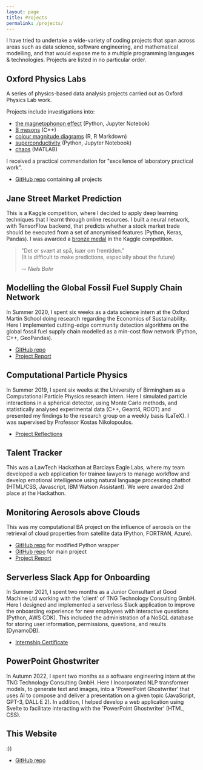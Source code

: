 ```yaml
---
layout: page
title: Projects
permalink: /projects/
---
```


I have tried to undertake a wide-variety of coding projects that span across areas such as data science, software engineering, and mathematical modelling, and that would expose me to a multiple programming languages & technologies. Projects are listed in no particular order.

## Oxford Physics Labs

A series of physics-based data analysis projects carried out as Oxford Physics Lab work.

Projects include investigations into:
- [the magnetophonon effect](https://a5v.github.io/personal-website/assets/files/magnetophonon_effect_report.pdf) (Python, Jupyter Notebok)
- [B mesons](https://a5v.github.io/personal-website/assets/files/NP10_mini_project_report.pdf)  (C++)
- [colour magnitude diagrams](https://a5v.github.io/personal-website/assets/files/colour_magnitude_diagrams_report.pdf) (R, R Markdown)
- [superconductivity](https://a5v.github.io/personal-website/assets/files/superconductivity_report.pdf) (Python, Jupyter Notebook)
- [chaos](https://a5v.github.io/personal-website/assets/files/chaos_lab_report.pdf) (MATLAB)

I received a practical commendation for "excellence of laboratory practical work”.

- [GitHub repo](https://github.com/a5v/oxford-physics-labs) containing all projects

## Jane Street Market Prediction

This is a Kaggle competition, where I decided to apply deep learning techniques that I learnt through online resources. I built a neural network, with TensorFlow backend, that predicts whether a stock market trade should be executed from a set of anonymised features (Python, Keras, Pandas). I was awarded a [bronze medal](https://www.kaggle.com/maxpower742) in the Kaggle competition.

> "Det er svært at spå, især om fremtiden." \
> (It is difficult to make predictions, especially about the future)
>
> -- <cite> Niels Bohr <cite>

## Modelling the Global Fossil Fuel Supply Chain Network

In Summer 2020, I spent six weeks as a data science intern at the Oxford Martin School doing research regarding the Economics of Sustainability. Here I implemented cutting-edge community detection algorithms on the global fossil fuel supply chain modelled as a min-cost flow network (Python, C++, GeoPandas).

- [GitHub repo](https://github.com/Lkruitwagen/global-fossil-fuel-supply-chain)
- [Project Report](https://a5v.github.io/personal-website/assets/files/UoO_report.pdf)

## Computational Particle Physics

In Summer 2019, I spent six weeks at the University of Birmingham as a Computational Particle Physics research intern. Here I simulated particle interactions in a spherical detector, using Monte Carlo methods, and statistically analysed experimental data (C++, Geant4, ROOT) and presented my findings to the research group on a weekly basis (LaTeX). I was supervised by Professor Kostas Nikolopoulos.

- [Project Reflections](https://a5v.github.io/personal-website/assets/files/UoB_reflective_diary.pdf)

## Talent Tracker

This was a LawTech Hackathon at Barclays Eagle Labs, where my team developed a web application for trainee lawyers to manage workflow and develop emotional intelligence using natural language processing chatbot (HTML/CSS, Javascript, IBM Watson Assistant). We were awarded 2nd place at the Hackathon.

## Monitoring Aerosols above Clouds

This was my computational BA project on the influence of aerosols on the retrieval of cloud properties from satellite data (Python, FORTRAN, Azure).

- [GitHub repo](https://github.com/a5v/pyDISORT) for modified Python wrapper
- [GitHub repo](https://github.com/a5v/aerosols-above-clouds) for main project
- [Project Report](https://a5v.github.io/personal-website/assets/files/B8_report.pdf)

## Serverless Slack App for Onboarding

In Summer 2021, I spent two months as a Junior Consultant at Good Machine Ltd working with the 'client' of TNG Technology Consulting GmbH. Here I designed and implemented a serverless Slack application to improve the onboarding experience for new employees with interactive questions (Python, AWS CDK). This included the administration of a NoSQL database for storing user information, permissions, questions, and results (DynamoDB).

- [Internship Certificate](https://a5v.github.io/personal-website/assets/files/good_machine_internship_certificate.pdf)

## PowerPoint Ghostwriter

In Autumn 2022, I spent two months as a software engineering intern at the TNG Technology Consulting GmbH. Here I Incorporated NLP transformer models, to generate text and images, into a 'PowerPoint Ghostwriter' that uses AI to compose and deliver a presentation on a given topic (JavaScript, GPT-3, DALL·E 2). In addition, I helped develop a web application using Svelte to facilitate interacting with the 'PowerPoint Ghostwriter' (HTML, CSS).

<!-- ## The Drivers of Peak Warming

This is my Masters project where I am carrying out an integrated modelling of the climate and the economy. I developed a novel iterative mathematical model of interactions between the climate and the economy (Python); I am exploring the impact of key assumptions in a benefit-cost maximisation approach to climate policy on the peak warming achieved and social cost of carbon (Jupyter Notebook). My project is being supervised by Professor Hannah Christensen, Professor Myles Allen, and Stuart Jenkins.

- [GitHub repo](https://github.com/a5v/drivers-of-peak-warming) -->

## This Website

:))

- [GitHub repo](https://github.com/a5v/personal-website)
